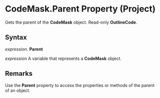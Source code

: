 
# CodeMask.Parent Property (Project)

Gets the parent of the  **CodeMask** object. Read-only **OutlineCode**.


## Syntax

 _expression_. **Parent**

 _expression_ A variable that represents a **CodeMask** object.


## Remarks

Use the  **Parent** property to access the properties or methods of the parent of an object.

